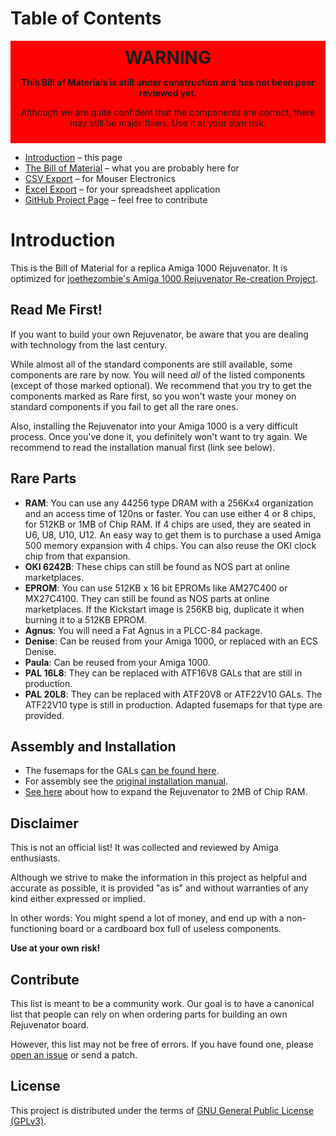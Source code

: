 # Table of Contents

<div style="background-color:red;padding:10px;text-align:center">
<div style="font-size:200%;font-weight:bold">WARNING</div>
<p style="font-weight:bold">This Bill of Materials is still under construction and has not been peer reviewed yet.</p>
<p>Although we are quite confident that the components are correct, there may still be major flaws. Use it at your own risk.</p>
</div>

<div class="toc"><ul>
  <li><a href="index.html">Introduction</a> &ndash; this page</li>
  <li><a href="rejuvenator-bom.html">The Bill of Material</a> &ndash; what you are probably here for</li>
  <li><a href="csv.html">CSV Export</a> &ndash; for Mouser Electronics</li>
  <li><a href="rejuvenator-bom.xlsx">Excel Export</a> &ndash; for your spreadsheet application</li>
  <li><a href="https://github.com/shred/rejuvenator-bom">GitHub Project Page</a> &ndash; feel free to contribute</li>
</ul></div>

# Introduction

This is the Bill of Material for a replica Amiga 1000 Rejuvenator. It is optimized for [joethezombie's Amiga 1000 Rejuvenator Re-creation Project](https://github.com/joethezombie/Amiga-1000-Rejuvenator).

## Read Me First!

If you want to build your own Rejuvenator, be aware that you are dealing with technology from the last century.

While almost all of the standard components are still available, some components are rare by now. You will need *all* of the listed components (except of those marked optional). We recommend that you try to get the components marked as <span class="rare">Rare</span> first, so you won't waste your money on standard components if you fail to get all the rare ones.

Also, installing the Rejuvenator into your Amiga 1000 is a very difficult process. Once you've done it, you definitely won't want to try again. We recommend to read the installation manual first (link see below).

## Rare Parts

* **RAM**: You can use any 44256 type DRAM with a 256Kx4 organization and an access time of 120ns or faster. You can use either 4 or 8 chips, for 512KB or 1MB of Chip RAM. If 4 chips are used, they are seated in U6, U8, U10, U12. An easy way to get them is to purchase a used Amiga 500 memory expansion with 4 chips. You can also reuse the OKI clock chip from that expansion.
* **OKI 6242B**: These chips can still be found as NOS part at online marketplaces.
* **EPROM**: You can use 512KB x 16 bit EPROMs like AM27C400 or MX27C4100. They can still be found as NOS parts at online marketplaces. If the Kickstart image is 256KB big, duplicate it when burning it to a 512KB EPROM.
* **Agnus**: You will need a Fat Agnus in a PLCC-84 package.
* **Denise**: Can be reused from your Amiga 1000, or replaced with an ECS Denise.
* **Paula**: Can be reused from your Amiga 1000.
* **PAL 16L8**: They can be replaced with ATF16V8 GALs that are still in production.
* **PAL 20L8**: They can be replaced with ATF20V8 or ATF22V10 GALs. The ATF22V10 type is still in production. Adapted fusemaps for that type are provided.

## Assembly and Installation

* The fusemaps for the GALs [can be found here](https://github.com/joethezombie/Amiga-1000-Rejuvenator/tree/master/PLD/Rejuvenator).
* For assembly see the [original installation manual](http://amiga.resource.cx/manual/Rejuvenator.pdf).
* [See here](https://www.amigalove.com/viewtopic.php?t=749) about how to expand the Rejuvenator to 2MB of Chip RAM.

## Disclaimer

This is not an official list! It was collected and reviewed by Amiga enthusiasts.

Although we strive to make the information in this project as helpful and accurate as possible, it is provided "as is" and without warranties of any kind either expressed or implied.

In other words: You might spend a lot of money, and end up with a non-functioning board or a cardboard box full of useless components.

**Use at your own risk!**

## Contribute

This list is meant to be a community work. Our goal is to have a canonical list that people can rely on when ordering parts for building an own Rejuvenator board.

However, this list may not be free of errors. If you have found one, please [open an issue](https://github.com/shred/rejuvenator-bom/issues) or send a patch.

## License

This project is distributed under the terms of [GNU General Public License (GPLv3)](https://www.gnu.org/licenses/gpl-3.0.en.html#content).
